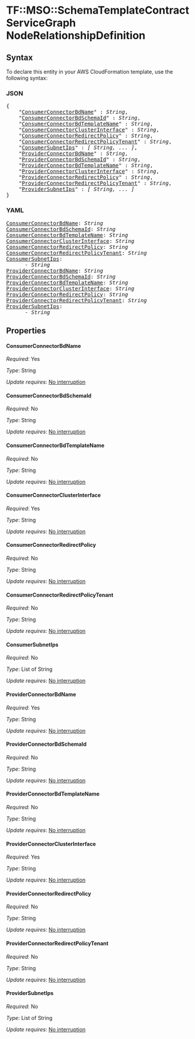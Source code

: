 # TF::MSO::SchemaTemplateContractServiceGraph NodeRelationshipDefinition

## Syntax

To declare this entity in your AWS CloudFormation template, use the following syntax:

### JSON

<pre>
{
    "<a href="#consumerconnectorbdname" title="ConsumerConnectorBdName">ConsumerConnectorBdName</a>" : <i>String</i>,
    "<a href="#consumerconnectorbdschemaid" title="ConsumerConnectorBdSchemaId">ConsumerConnectorBdSchemaId</a>" : <i>String</i>,
    "<a href="#consumerconnectorbdtemplatename" title="ConsumerConnectorBdTemplateName">ConsumerConnectorBdTemplateName</a>" : <i>String</i>,
    "<a href="#consumerconnectorclusterinterface" title="ConsumerConnectorClusterInterface">ConsumerConnectorClusterInterface</a>" : <i>String</i>,
    "<a href="#consumerconnectorredirectpolicy" title="ConsumerConnectorRedirectPolicy">ConsumerConnectorRedirectPolicy</a>" : <i>String</i>,
    "<a href="#consumerconnectorredirectpolicytenant" title="ConsumerConnectorRedirectPolicyTenant">ConsumerConnectorRedirectPolicyTenant</a>" : <i>String</i>,
    "<a href="#consumersubnetips" title="ConsumerSubnetIps">ConsumerSubnetIps</a>" : <i>[ String, ... ]</i>,
    "<a href="#providerconnectorbdname" title="ProviderConnectorBdName">ProviderConnectorBdName</a>" : <i>String</i>,
    "<a href="#providerconnectorbdschemaid" title="ProviderConnectorBdSchemaId">ProviderConnectorBdSchemaId</a>" : <i>String</i>,
    "<a href="#providerconnectorbdtemplatename" title="ProviderConnectorBdTemplateName">ProviderConnectorBdTemplateName</a>" : <i>String</i>,
    "<a href="#providerconnectorclusterinterface" title="ProviderConnectorClusterInterface">ProviderConnectorClusterInterface</a>" : <i>String</i>,
    "<a href="#providerconnectorredirectpolicy" title="ProviderConnectorRedirectPolicy">ProviderConnectorRedirectPolicy</a>" : <i>String</i>,
    "<a href="#providerconnectorredirectpolicytenant" title="ProviderConnectorRedirectPolicyTenant">ProviderConnectorRedirectPolicyTenant</a>" : <i>String</i>,
    "<a href="#providersubnetips" title="ProviderSubnetIps">ProviderSubnetIps</a>" : <i>[ String, ... ]</i>
}
</pre>

### YAML

<pre>
<a href="#consumerconnectorbdname" title="ConsumerConnectorBdName">ConsumerConnectorBdName</a>: <i>String</i>
<a href="#consumerconnectorbdschemaid" title="ConsumerConnectorBdSchemaId">ConsumerConnectorBdSchemaId</a>: <i>String</i>
<a href="#consumerconnectorbdtemplatename" title="ConsumerConnectorBdTemplateName">ConsumerConnectorBdTemplateName</a>: <i>String</i>
<a href="#consumerconnectorclusterinterface" title="ConsumerConnectorClusterInterface">ConsumerConnectorClusterInterface</a>: <i>String</i>
<a href="#consumerconnectorredirectpolicy" title="ConsumerConnectorRedirectPolicy">ConsumerConnectorRedirectPolicy</a>: <i>String</i>
<a href="#consumerconnectorredirectpolicytenant" title="ConsumerConnectorRedirectPolicyTenant">ConsumerConnectorRedirectPolicyTenant</a>: <i>String</i>
<a href="#consumersubnetips" title="ConsumerSubnetIps">ConsumerSubnetIps</a>: <i>
      - String</i>
<a href="#providerconnectorbdname" title="ProviderConnectorBdName">ProviderConnectorBdName</a>: <i>String</i>
<a href="#providerconnectorbdschemaid" title="ProviderConnectorBdSchemaId">ProviderConnectorBdSchemaId</a>: <i>String</i>
<a href="#providerconnectorbdtemplatename" title="ProviderConnectorBdTemplateName">ProviderConnectorBdTemplateName</a>: <i>String</i>
<a href="#providerconnectorclusterinterface" title="ProviderConnectorClusterInterface">ProviderConnectorClusterInterface</a>: <i>String</i>
<a href="#providerconnectorredirectpolicy" title="ProviderConnectorRedirectPolicy">ProviderConnectorRedirectPolicy</a>: <i>String</i>
<a href="#providerconnectorredirectpolicytenant" title="ProviderConnectorRedirectPolicyTenant">ProviderConnectorRedirectPolicyTenant</a>: <i>String</i>
<a href="#providersubnetips" title="ProviderSubnetIps">ProviderSubnetIps</a>: <i>
      - String</i>
</pre>

## Properties

#### ConsumerConnectorBdName

_Required_: Yes

_Type_: String

_Update requires_: [No interruption](https://docs.aws.amazon.com/AWSCloudFormation/latest/UserGuide/using-cfn-updating-stacks-update-behaviors.html#update-no-interrupt)

#### ConsumerConnectorBdSchemaId

_Required_: No

_Type_: String

_Update requires_: [No interruption](https://docs.aws.amazon.com/AWSCloudFormation/latest/UserGuide/using-cfn-updating-stacks-update-behaviors.html#update-no-interrupt)

#### ConsumerConnectorBdTemplateName

_Required_: No

_Type_: String

_Update requires_: [No interruption](https://docs.aws.amazon.com/AWSCloudFormation/latest/UserGuide/using-cfn-updating-stacks-update-behaviors.html#update-no-interrupt)

#### ConsumerConnectorClusterInterface

_Required_: Yes

_Type_: String

_Update requires_: [No interruption](https://docs.aws.amazon.com/AWSCloudFormation/latest/UserGuide/using-cfn-updating-stacks-update-behaviors.html#update-no-interrupt)

#### ConsumerConnectorRedirectPolicy

_Required_: No

_Type_: String

_Update requires_: [No interruption](https://docs.aws.amazon.com/AWSCloudFormation/latest/UserGuide/using-cfn-updating-stacks-update-behaviors.html#update-no-interrupt)

#### ConsumerConnectorRedirectPolicyTenant

_Required_: No

_Type_: String

_Update requires_: [No interruption](https://docs.aws.amazon.com/AWSCloudFormation/latest/UserGuide/using-cfn-updating-stacks-update-behaviors.html#update-no-interrupt)

#### ConsumerSubnetIps

_Required_: No

_Type_: List of String

_Update requires_: [No interruption](https://docs.aws.amazon.com/AWSCloudFormation/latest/UserGuide/using-cfn-updating-stacks-update-behaviors.html#update-no-interrupt)

#### ProviderConnectorBdName

_Required_: Yes

_Type_: String

_Update requires_: [No interruption](https://docs.aws.amazon.com/AWSCloudFormation/latest/UserGuide/using-cfn-updating-stacks-update-behaviors.html#update-no-interrupt)

#### ProviderConnectorBdSchemaId

_Required_: No

_Type_: String

_Update requires_: [No interruption](https://docs.aws.amazon.com/AWSCloudFormation/latest/UserGuide/using-cfn-updating-stacks-update-behaviors.html#update-no-interrupt)

#### ProviderConnectorBdTemplateName

_Required_: No

_Type_: String

_Update requires_: [No interruption](https://docs.aws.amazon.com/AWSCloudFormation/latest/UserGuide/using-cfn-updating-stacks-update-behaviors.html#update-no-interrupt)

#### ProviderConnectorClusterInterface

_Required_: Yes

_Type_: String

_Update requires_: [No interruption](https://docs.aws.amazon.com/AWSCloudFormation/latest/UserGuide/using-cfn-updating-stacks-update-behaviors.html#update-no-interrupt)

#### ProviderConnectorRedirectPolicy

_Required_: No

_Type_: String

_Update requires_: [No interruption](https://docs.aws.amazon.com/AWSCloudFormation/latest/UserGuide/using-cfn-updating-stacks-update-behaviors.html#update-no-interrupt)

#### ProviderConnectorRedirectPolicyTenant

_Required_: No

_Type_: String

_Update requires_: [No interruption](https://docs.aws.amazon.com/AWSCloudFormation/latest/UserGuide/using-cfn-updating-stacks-update-behaviors.html#update-no-interrupt)

#### ProviderSubnetIps

_Required_: No

_Type_: List of String

_Update requires_: [No interruption](https://docs.aws.amazon.com/AWSCloudFormation/latest/UserGuide/using-cfn-updating-stacks-update-behaviors.html#update-no-interrupt)

